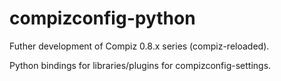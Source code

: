 # compizconfig-python

Futher development of Compiz 0.8.x series (compiz-reloaded).

Python bindings for libraries/plugins for compizconfig-settings.
